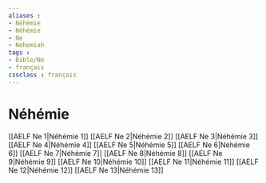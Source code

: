 ```yaml
---
aliases : 
- Néhémie
- Néhémie
- Ne
- Nehemiah
tags : 
- Bible/Ne
- français
cssclass : français
---
```


# Néhémie

[[AELF Ne 1|Néhémie 1]]
[[AELF Ne 2|Néhémie 2]]
[[AELF Ne 3|Néhémie 3]]
[[AELF Ne 4|Néhémie 4]]
[[AELF Ne 5|Néhémie 5]]
[[AELF Ne 6|Néhémie 6]]
[[AELF Ne 7|Néhémie 7]]
[[AELF Ne 8|Néhémie 8]]
[[AELF Ne 9|Néhémie 9]]
[[AELF Ne 10|Néhémie 10]]
[[AELF Ne 11|Néhémie 11]]
[[AELF Ne 12|Néhémie 12]]
[[AELF Ne 13|Néhémie 13]]
